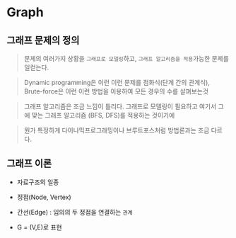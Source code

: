 # Graph

## 그래프 문제의 정의
> 문제의 여러가지 상황을 `그래프로 모델링`하고, `그래프 알고리즘을 적용`가능한 문제를 일컫는다.   

> Dynamic programming은 이런 이런 문제를 점화식(단계 간의 관계식), Brute-force은 이런 이런 방법을 이용하여 모든 경우의 수를 살펴보는것   

> 그래프 알고리즘은 조금 느낌이 틀리다. 그래프로 모델링이 필요하고 여기서 그에 맞는 그래프 알고리즘 (BFS, DFS)를 적용하는 것이기에

> 뭔가 특정하게 다이나믹프로그래밍이나 브루트포스처럼 방법론과는 조금 다르다.

## 그래프 이론
* 자료구조의 일종

* 정점(Node, Vertex)

* 간선(Edge) : 임의의 두 정점을 연결하는 `관계`

* G = (V,E)로 표현
